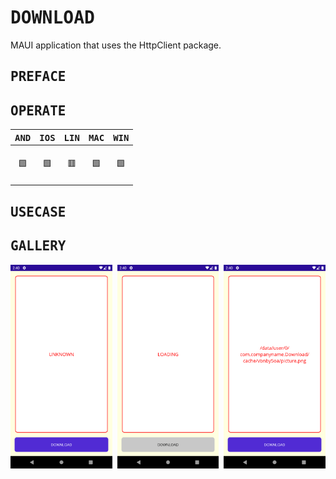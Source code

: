 # <samp>DOWNLOAD</samp>

MAUI application that uses the HttpClient package.

## <samp>PREFACE</samp>

## <samp>OPERATE</samp>

| <samp>AND</samp> | <samp>IOS</samp> | <samp>LIN</samp> | <samp>MAC</samp> | <samp>WIN</samp> |
| :-: | :-: | :-: | :-: | :-: |
| <br>🟩<br><br> | <br>🟩<br><br> | <br>🟥<br><br> | <br>🟩<br><br> | <br>🟩<br><br> |

## <samp>USECASE</samp>

## <samp>GALLERY</samp>

<img src="assets/img1.png" width="32.333%"/><img src="assets/none.png" width="1.5%"/><img src="assets/img2.png" width="32.333%"/><img src="assets/none.png" width="1.5%"/><img src="assets/img3.png" width="32.333%"/>
